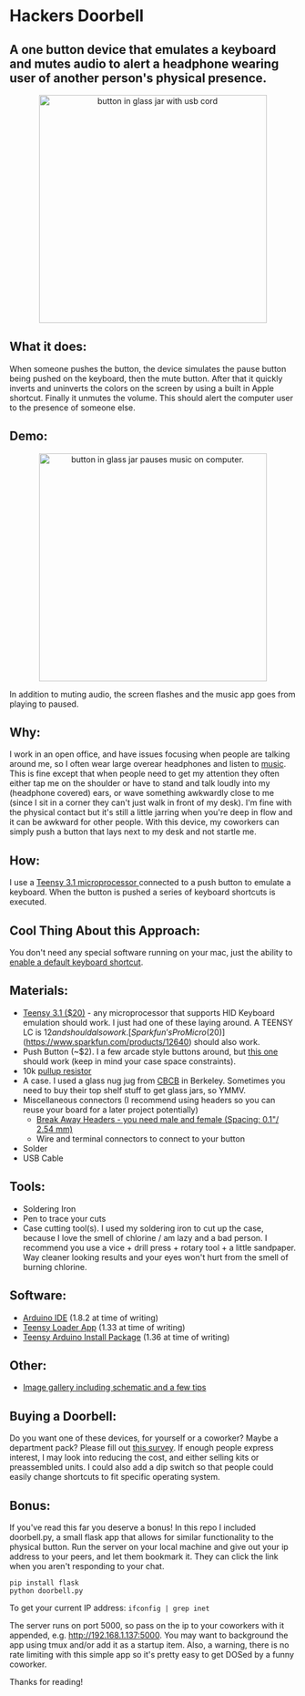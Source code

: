# Hackers Doorbell
A one button device that emulates a keyboard and mutes audio to alert a headphone wearing user of another person's physical presence. 
---
<p align="center">
<a href="url"><img alt="button in glass jar with usb cord" src="http://i.imgur.com/063OOYC.jpg" align="center" height="400"></a>
</p>

## What it does:

When someone pushes the button, the device simulates the pause button being pushed on the keyboard, then the mute button. After that it quickly inverts and uninverts the colors on the screen by using a built in Apple shortcut. Finally it unmutes the volume. This should alert the computer user to the presence of someone else. 

## Demo:

<p align="center">
<a href="url"><img alt="button in glass jar pauses music on computer." src="https://media.giphy.com/media/l0IxYNhAo3AKqwSIw/giphy.gif" align="center" height="400"></a>
</p>

In addition to muting audio, the screen flashes and the music app goes from playing to paused.


## Why:

I work in an open office, and have issues focusing when people are talking around me, so I often wear large overear headphones and listen to [music](https://www.last.fm/user/joer14). This is fine except that when people need to get my attention they often either tap me on the shoulder or have to stand and talk loudly into my (headphone covered) ears, or wave something awkwardly close to me (since I sit in a corner they can't just walk in front of my desk). I'm fine with the physical contact but it's still a little jarring when you're deep in flow and it can be awkward for other people. With this device, my coworkers can simply push a button that lays next to my desk and not startle me. 

## How:

I use a [Teensy 3.1 microprocessor ](https://www.pjrc.com/store/teensy31.html) connected to a push button to emulate a keyboard. When the button is pushed a series of keyboard shortcuts is executed.

## Cool Thing About this Approach:

You don't need any special software running on your mac, just the ability to [enable a default keyboard shortcut](http://www.cultofmac.com/215227/make-the-invert-display-keyboard-shortcut-work-again-in-mountain-lion-os-x-tips/). 

## Materials:

- [Teensy 3.1 ($20)](https://www.pjrc.com/store/teensy31.html) - any microprocessor that supports HID Keyboard emulation should work. I just had one of these laying around. A TEENSY LC is $12 and should also work. [Sparkfun’s ProMicro ($20)](https://www.sparkfun.com/products/12640) should also work. 
- Push Button (~$2). I a few arcade style buttons around, but [this one](https://www.sparkfun.com/products/9336) should work (keep in mind your case space constraints). 
- 10k [pullup resistor](https://en.wikipedia.org/wiki/Pull-up_resistor)
- A case. I used a glass nug jug from [CBCB](http://cbcbberkeley.com) in Berkeley. Sometimes you need to buy their top shelf stuff to get glass jars, so YMMV. 
- Miscellaneous connectors (I recommend using headers so you can reuse your board for a later project potentially) 
    - [Break Away Headers - you need male and female (Spacing: 0.1"/ 2.54 mm)](https://www.sparkfun.com/products/116)
    - Wire and terminal connectors to connect to your button
- Solder
- USB Cable

## Tools:
- Soldering Iron
- Pen to trace your cuts
- Case cutting tool(s). I used my soldering iron to cut up the case, because I love the smell of chlorine / am lazy and a bad person. I recommend you use a vice + drill press + rotary tool + a little sandpaper. Way cleaner looking results and your eyes won't hurt from the smell of burning chlorine. 

## Software:
- [Arduino IDE](https://www.arduino.cc/en/main/software) (1.8.2 at time of writing)
- [Teensy Loader App](https://www.pjrc.com/teensy/loader.html) (1.33 at time of writing) 
- [Teensy Arduino Install Package](https://www.pjrc.com/teensy/teensyduino.html) (1.36 at time of writing)

## Other:
- [Image gallery including schematic and a few tips](http://imgur.com/a/Q9pLy)

## Buying a Doorbell:
Do you want one of these devices, for yourself or a coworker? Maybe a department pack? Please fill out [this survey](https://goo.gl/forms/Xr6fzHABMX8Xw1Yh2). If enough people express interest, I may look into reducing the cost, and either selling kits or preassembled units. I could also add a dip switch so that people could easily change shortcuts to fit specific operating system. 

## Bonus:
If you've read this far you deserve a bonus! In this repo I included doorbell.py, a small flask app that allows for similar functionality to the physical button. Run the server on your local machine and give out your ip address to your peers, and let them bookmark it. They can click the link when you aren't responding to your chat. 
```
pip install flask
python doorbell.py
```
To get your current IP address:
`ifconfig | grep inet`

The server runs on port 5000, so pass on the ip to your coworkers with it appended, e.g. http://192.168.1.137:5000. You may want to background the app using tmux and/or add it as a startup item. Also, a warning, there is no rate limiting with this simple app so it's pretty easy to get DOSed by a funny coworker.

Thanks for reading!
